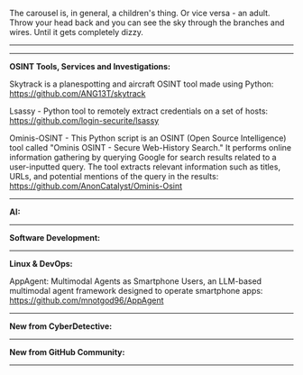 
The carousel is, in general, a children's thing. Or vice versa - an adult. Throw your head back and you can see the sky through the branches and wires. Until it gets completely dizzy.

----



----

**OSINT Tools, Services and Investigations:**

Skytrack is a planespotting and aircraft OSINT tool made using Python: https://github.com/ANG13T/skytrack

Lsassy - Python tool to remotely extract credentials on a set of hosts: https://github.com/login-securite/lsassy

Ominis-OSINT - This Python script is an OSINT (Open Source Intelligence) tool called "Ominis OSINT - Secure Web-History Search." It performs online information gathering by querying Google for search results related to a user-inputted query. The tool extracts relevant information such as titles, URLs, and potential mentions of the query in the results: https://github.com/AnonCatalyst/Ominis-Osint

----

**AI:**



---

**Software Development:**



----

**Linux & DevOps:**

AppAgent: Multimodal Agents as Smartphone Users, an LLM-based multimodal agent framework designed to operate smartphone apps: https://github.com/mnotgod96/AppAgent

----

**New from CyberDetective:**



----

**New from GitHub Community:**



----

